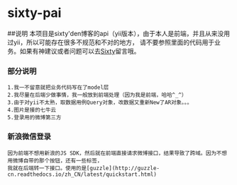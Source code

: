 # sixty-pai
##说明
本项目是sixty'den博客的api（yii版本），由于本人是前端，并且从来没用过yii，所以可能存在很多不规范和不对的地方，
请不要参照里面的代码用于业务。如果有神建议或者问题可以去[Sixty](www.sixtyden.com)留言哦。

### 部分说明
    1.我一不留意就把业务代码写在了model层
    2.我尽量在后端少做事情，我一般放到前端处理（因为我是前端，哈哈^_^）
    3.由于对yii不太熟，取数据用例Query对象，改数据又重新New了AR对象。。。
    4.图片是接的七牛云
    5.登录用的微博第三方

### 新浪微信登录
    因为前端不想用新浪的JS SDK，然后就在前端直接请求微博接口，结果导致了跨域。因为不想用微博自带的那个按钮，还有一些标签，
    我就在后端转一下接口。使用的是[guzzle](http://guzzle-cn.readthedocs.io/zh_CN/latest/quickstart.html)
    
    
        
